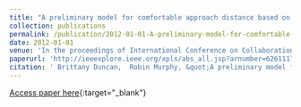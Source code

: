 ```yaml
---
title: "A preliminary model for comfortable approach distance based on environmental conditions and personal factors"
collection: publications
permalink: /publication/2012-01-01-A-preliminary-model-for-comfortable-approach-distance-based-on-environmental-conditions-and-personal-factors
date: 2012-01-01
venue: 'In the proceedings of International Conference on Collaboration Technologies and Systems (CTS)'
paperurl: 'http://ieeexplore.ieee.org/xpls/abs_all.jsp?arnumber=6261117&tag=1'
citation: ' Brittany Duncan,  Robin Murphy, &quot;A preliminary model for comfortable approach distance based on environmental conditions and personal factors.&quot; In the proceedings of International Conference on Collaboration Technologies and Systems (CTS), 2012.'
---
```

[Access paper here](http://ieeexplore.ieee.org/xpls/abs_all.jsp?arnumber=6261117&tag=1){:target="_blank"}
